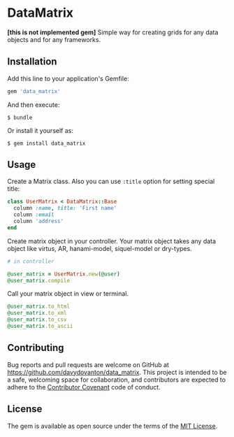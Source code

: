 # DataMatrix
**[this is not implemented gem]**
Simple way for creating grids for any data objects and for any frameworks.

## Installation
Add this line to your application's Gemfile:

```ruby
gem 'data_matrix'
```

And then execute:

    $ bundle

Or install it yourself as:

    $ gem install data_matrix

## Usage
Create a Matrix class. Also you can use `:title` option for setting special title:
``` ruby
class UserMatrix < DataMatrix::Base
  column :name, title: 'First name'
  column :email
  column 'address'
end
```

Create matrix object in your controller. Your matrix object takes any data object like virtus, AR, hanami-model, siquel-model or dry-types.
```ruby
# in controller

@user_matrix = UserMatrix.new(@user)
@user_matrix.compile
```

Call your matrix object in view or terminal.
```ruby
@user_matrix.to_html
@user_matrix.to_xml
@user_matrix.to_csv
@user_matrix.to_ascii
```

## Contributing
Bug reports and pull requests are welcome on GitHub at https://github.com/davydovanton/data_matrix. This project is intended to be a safe, welcoming space for collaboration, and contributors are expected to adhere to the [Contributor Covenant](http://contributor-covenant.org) code of conduct.

## License
The gem is available as open source under the terms of the [MIT License](http://opensource.org/licenses/MIT).
